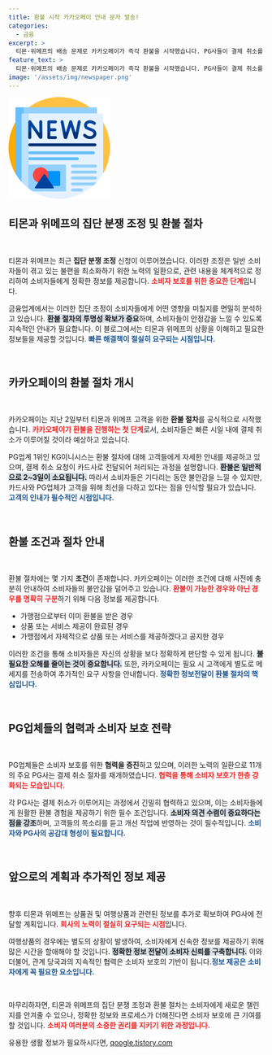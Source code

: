 ```yaml
---
title: 환불 시작 카카오페이 안내 문자 발송!
categories:
  - 금융
excerpt: >
  티몬·위메프의 배송 문제로 카카오페이가 즉각 환불을 시작했습니다. PG사들이 결제 취소를 진행하며 고객들은 빠르게 돈을 돌려받게 될 전망! 이번 사태의 전말과 정확한 환불 절차를 알아보세요.
feature_text: >
  티몬·위메프의 배송 문제로 카카오페이가 즉각 환불을 시작했습니다. PG사들이 결제 취소를 진행하며 고객들은 빠르게 돈을 돌려받게 될 전망! 이번 사태의 전말과 정확한 환불 절차를 알아보세요.
image: '/assets/img/newspaper.png'
---
```


<p><img src="/assets/img/newspaper.png" alt="kimp 속보" /></p>

<h2 data-ke-size="size26">티몬과 위메프의 집단 분쟁 조정 및 환불 절차</h2>

<p data-ke-size="size16">&nbsp;</p>

<p>티몬과 위메프는 최근 <strong>집단 분쟁 조정</strong> 신청이 이루어졌습니다. 이러한 조정은 일반 소비자들이 겪고 있는 불편을 최소화하기 위한 노력의 일환으로, 관련 내용을 체계적으로 정리하여 소비자들에게 정확한 정보를 제공합니다. <b><span style="color: #ee2323;">소비자 보호를 위한 중요한 단계</span></b>입니다. </p>

<p>금융업계에서는 이러한 집단 조정이 소비자들에게 어떤 영향을 미칠지를 면밀히 분석하고 있습니다. <b><span style="background-color: #21538527;">환불 절차의 투명성 확보가 중요</span></b>하며, 소비자들이 안정감을 느낄 수 있도록 지속적인 안내가 필요합니다. 이 블로그에서는 티몬과 위메프의 상황을 이해하고 필요한 정보들을 제공할 것입니다. <b><span style="color: #1a5490;">빠른 해결책이 절실히 요구되는 시점입니다.</span></b></p>

<p data-ke-size="size16">&nbsp;</p>

<h2 data-ke-size="size26">카카오페이의 환불 절차 개시</h2>

<p data-ke-size="size16">&nbsp;</p>

<p>카카오페이는 지난 2일부터 티몬과 위메프 고객을 위한 <strong>환불 절차</strong>를 공식적으로 시작했습니다. <b><span style="color: #ee2323;">카카오페이가 환불을 진행하는 첫 단계</span></b>로서, 소비자들은 빠른 시일 내에 결제 취소가 이루어질 것이라 예상하고 있습니다. </p>

<p>PG업계 1위인 KG이니시스는 환불 절차에 대해 고객들에게 자세한 안내를 제공하고 있으며, 결제 취소 요청이 카드사로 전달되어 처리되는 과정을 설명합니다. <b><span style="background-color: #21538527;">환불은 일반적으로 2~3일이 소요됩니다.</span></b> 따라서 소비자들은 기다리는 동안 불안감을 느낄 수 있지만, 카드사와 PG업체가 고객을 위해 최선을 다하고 있다는 점을 인식할 필요가 있습니다. <b><span style="color: #1a5490;">고객의 인내가 필수적인 시점입니다.</span></b></p>

<p data-ke-size="size16">&nbsp;</p>

<h2 data-ke-size="size26">환불 조건과 절차 안내</h2>

<p data-ke-size="size16">&nbsp;</p>

<p>환불 절차에는 몇 가지 <strong>조건</strong>이 존재합니다. 카카오페이는 이러한 조건에 대해 사전에 충분히 안내하여 소비자들의 불안감을 덜어주고 있습니다. <b><span style="color: #ee2323;">환불이 가능한 경우와 아닌 경우를 명확히 구분</span></b>하기 위해 다음 정보를 제공합니다.</p>

<ul>
    <li>가맹점으로부터 이미 환불을 받은 경우</li>
    <li>상품 또는 서비스 제공이 완료된 경우</li>
    <li>가맹점에서 자체적으로 상품 또는 서비스를 제공하겠다고 공지한 경우</li>
</ul>

<p>이러한 조건을 통해 소비자들은 자신의 상황을 보다 정확하게 판단할 수 있게 됩니다. <b><span style="background-color: #21538527;">불필요한 오해를 줄이는 것이 중요합니다.</span></b> 또한, 카카오페이는 필요 시 고객에게 별도로 메세지를 전송하여 추가적인 요구 사항을 안내합니다. <b><span style="color: #1a5490;">정확한 정보전달이 환불 절차의 핵심입니다.</span></b></p>

<p data-ke-size="size16">&nbsp;</p>

<h2 data-ke-size="size26">PG업체들의 협력과 소비자 보호 전략</h2>

<p data-ke-size="size16">&nbsp;</p>

<p>PG업체들은 소비자 보호를 위한 <strong>협력을 증진</strong>하고 있으며, 이러한 노력의 일환으로 11개의 주요 PG사는 결제 취소 절차를 재개하였습니다. <b><span style="color: #ee2323;">협력을 통해 소비자 보호가 한층 강화되는 모습입니다.</span></b></p>

<p>각 PG사는 결제 취소가 이루어지는 과정에서 긴밀히 협력하고 있으며, 이는 소비자들에게 원활한 환불 경험을 제공하기 위한 필수 조건입니다. <b><span style="background-color: #21538527;">소비자 의견 수렴이 중요하다는 점을 강조</span></b>하며, 고객들의 목소리를 듣고 개선 작업에 반영하는 것이 필수적입니다. <b><span style="color: #1a5490;">소비자와 PG사의 공감대 형성이 필요합니다.</span></b></p>

<p data-ke-size="size16">&nbsp;</p>

<h2 data-ke-size="size26">앞으로의 계획과 추가적인 정보 제공</h2>

<p data-ke-size="size16">&nbsp;</p>

<p>향후 티몬과 위메프는 상품권 및 여행상품과 관련된 정보를 추가로 확보하여 PG사에 전달할 계획입니다. <b><span style="color: #ee2323;">회사의 노력이 절실히 요구되는 시점</span></b>입니다.</p>

<p>여행상품의 경우에는 별도의 상황이 발생하여, 소비자에게 신속한 정보를 제공하기 위해 많은 시간을 할애해야 할 것입니다. <b><span style="background-color: #21538527;">정확한 정보 전달이 소비자 신뢰를 구축합니다.</span></b> 이와 더불어, 관계 당국과의 지속적인 협력은 소비자 보호의 기반이 됩니다.<b><span style="color: #1a5490;">정보 제공은 소비자에게 꼭 필요한 요소입니다.</span></b></p>

<p data-ke-size="size16">&nbsp;</p>

<p>마무리하자면, 티몬과 위메프의 집단 분쟁 조정과 환불 절차는 소비자에게 새로운 챌린지를 안겨줄 수 있으나, 정확한 정보와 프로세스가 더해진다면 소비자 보호에 큰 기여를 할 것입니다. <b><span style="color: #ee2323;">소비자 여러분의 소중한 권리를 지키기 위한 과정입니다.</span></b></p>
유용한 생활 정보가 필요하시다면, <a href="https://qoogle.tistory.com" rel="dofollow">qoogle.tistory.com</a>


